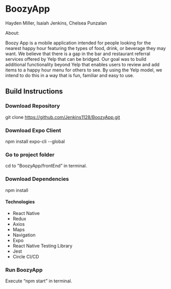 # BoozyApp 

Hayden Miller, Isaiah Jenkins, Chelsea Punzalan

About:

Boozy App is a mobile application intended for people looking for the nearest happy hour featuring the types of food, drink, or beverage they may want. We believe that there is a gap in the bar and restaurant referral services offered by Yelp that can be bridged.  Our goal was to build additional functionality beyond Yelp that enables users to review and add items to a happy hour menu for others to see. By using the Yelp model, we intend to do this in a way that is fun, familiar and easy to use. 

## Build Instructions

### Download Repository
git clone https://github.com/Jenkins1128/BoozyApp.git

### Download Expo Client
npm install expo-cli --global

### Go to project folder
cd to  "BoozyApp/frontEnd” in terminal.

### Download Dependencies
npm install

#### Technologies

* React Native
* Redux
* Axios 
* Maps
* Navigation 
* Expo
* React Native Testing Library
* Jest
* Circle CI/CD

### Run BoozyApp
Execute “npm start” in terminal.




